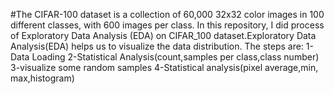 #The CIFAR-100 dataset is a collection of 60,000 32x32 color images in 100 different classes, with 600 images per class. In this repository, I did process of Exploratory Data Analysis (EDA) on CIFAR_100 dataset.Exploratory Data Analysis(EDA) helps us to visualize the data distribution. The steps are:
1-Data Loading
2-Statistical Analysis(count,samples per class,class number)
3-visualize some random samples
4-Statistical analysis(pixel average,min, max,histogram)
